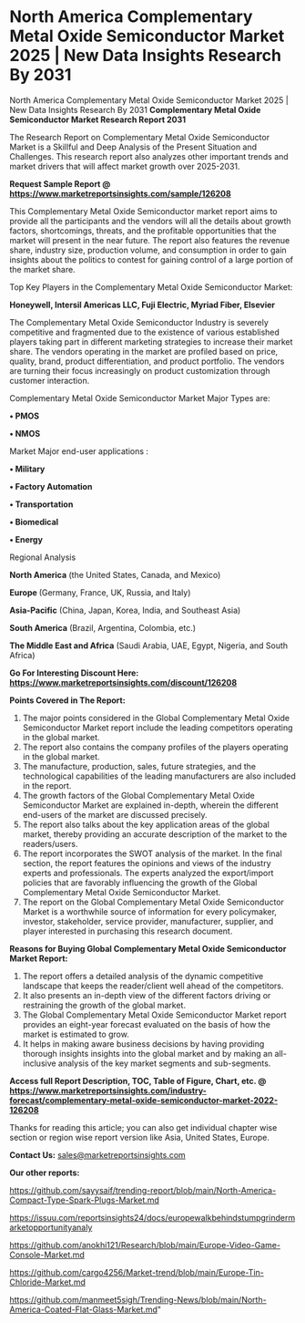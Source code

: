 # North America Complementary Metal Oxide Semiconductor Market 2025 | New Data Insights Research By 2031
North America Complementary Metal Oxide Semiconductor Market 2025 | New Data Insights Research By 2031
<strong>Complementary Metal Oxide Semiconductor Market Research Report 2031</strong>

The Research Report on Complementary Metal Oxide Semiconductor Market is a Skillful and Deep Analysis of the Present Situation and Challenges. This research report also analyzes other important trends and market drivers that will affect market growth over 2025-2031.

<strong>Request Sample Report @ <a href=https://www.marketreportsinsights.com/sample/126208>https://www.marketreportsinsights.com/sample/126208</a></strong>

This Complementary Metal Oxide Semiconductor market report aims to provide all the participants and the vendors will all the details about growth factors, shortcomings, threats, and the profitable opportunities that the market will present in the near future. The report also features the revenue share, industry size, production volume, and consumption in order to gain insights about the politics to contest for gaining control of a large portion of the market share.

Top Key Players in the Complementary Metal Oxide Semiconductor Market:

<strong>Honeywell, Intersil Americas LLC, Fuji Electric, Myriad Fiber, Elsevier</strong>

The Complementary Metal Oxide Semiconductor Industry is severely competitive and fragmented due to the existence of various established players taking part in different marketing strategies to increase their market share. The vendors operating in the market are profiled based on price, quality, brand, product differentiation, and product portfolio. The vendors are turning their focus increasingly on product customization through customer interaction.

Complementary Metal Oxide Semiconductor Market Major Types are:

<strong>• PMOS

• NMOS</strong>

Market Major end-user applications :

<strong>• Military

• Factory Automation

• Transportation

• Biomedical

• Energy</strong>

Regional Analysis

</u><strong><b>North America</b></strong> (the United States, Canada, and Mexico)

<strong><b>Europe </b></strong>(Germany, France, UK, Russia, and Italy)

<strong><b>Asia-Pacific</b></strong> (China, Japan, Korea, India, and Southeast Asia)

<strong><b>South America</b></strong> (Brazil, Argentina, Colombia, etc.)

<strong><b>The Middle East and Africa</b></strong> (Saudi Arabia, UAE, Egypt, Nigeria, and South Africa)

<strong>Go For Interesting Discount Here: <a href=https://www.marketreportsinsights.com/discount/126208>https://www.marketreportsinsights.com/discount/126208</a></strong>

<strong>Points Covered in The Report:</strong>
<ol>
  <li>The major points considered in the Global Complementary Metal Oxide Semiconductor Market report include the leading competitors operating in the global market.</li>
  <li>The report also contains the company profiles of the players operating in the global market.</li>
  <li>The manufacture, production, sales, future strategies, and the technological capabilities of the leading manufacturers are also included in the report.</li>
  <li>The growth factors of the Global Complementary Metal Oxide Semiconductor Market are explained in-depth, wherein the different end-users of the market are discussed precisely.</li>
  <li>The report also talks about the key application areas of the global market, thereby providing an accurate description of the market to the readers/users.</li>
  <li>The report incorporates the SWOT analysis of the market. In the final section, the report features the opinions and views of the industry experts and professionals. The experts analyzed the export/import policies that are favorably influencing the growth of the Global Complementary Metal Oxide Semiconductor Market.</li>
  <li>The report on the Global Complementary Metal Oxide Semiconductor Market is a worthwhile source of information for every policymaker, investor, stakeholder, service provider, manufacturer, supplier, and player interested in purchasing this research document.</li>
</ol>
<strong>Reasons for Buying Global Complementary Metal Oxide Semiconductor Market Report:</strong>

<ol>
  <li>The report offers a detailed analysis of the dynamic competitive landscape that keeps the reader/client well ahead of the competitors.</li>
  <li>It also presents an in-depth view of the different factors driving or restraining the growth of the global market.</li>
  <li>The Global Complementary Metal Oxide Semiconductor Market report provides an eight-year forecast evaluated on the basis of how the market is estimated to grow.</li>
  <li>It helps in making aware business decisions by having providing thorough insights insights into the global market and by making an all-inclusive analysis of the key market segments and sub-segments.</li>
</ol>
<strong>Access full Report Description, TOC, Table of Figure, Chart, etc. @ <a href=https://www.marketreportsinsights.com/industry-forecast/complementary-metal-oxide-semiconductor-market-2022-126208>https://www.marketreportsinsights.com/industry-forecast/complementary-metal-oxide-semiconductor-market-2022-126208</a></strong>


Thanks for reading this article; you can also get individual chapter wise section or region wise report version like Asia, United States, Europe.

<strong>Contact Us:</strong>
sales@marketreportsinsights.com

<strong>Our other reports:</strong>

<a href=https://github.com/sayysaif/trending-report/blob/main/North-America-Compact-Type-Spark-Plugs-Market.md>https://github.com/sayysaif/trending-report/blob/main/North-America-Compact-Type-Spark-Plugs-Market.md</a>

<a href=https://issuu.com/reportsinsights24/docs/europewalkbehindstumpgrindermarketopportunityanaly>https://issuu.com/reportsinsights24/docs/europewalkbehindstumpgrindermarketopportunityanaly</a>

<a href=https://github.com/anokhi121/Research/blob/main/Europe-Video-Game-Console-Market.md>https://github.com/anokhi121/Research/blob/main/Europe-Video-Game-Console-Market.md</a>

<a href=https://github.com/cargo4256/Market-trend/blob/main/Europe-Tin-Chloride-Market.md>https://github.com/cargo4256/Market-trend/blob/main/Europe-Tin-Chloride-Market.md</a>

<a href=https://github.com/manmeet5sigh/Trending-News/blob/main/North-America-Coated-Flat-Glass-Market.md>https://github.com/manmeet5sigh/Trending-News/blob/main/North-America-Coated-Flat-Glass-Market.md</a>"
